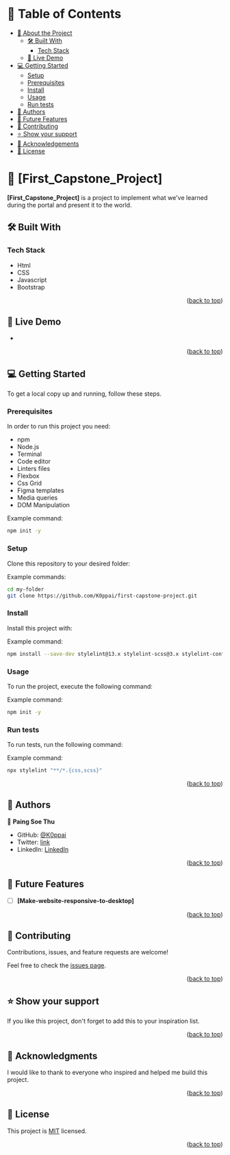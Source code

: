 <a name="readme-top"></a>


# 📗 Table of Contents

- [📖 About the Project](#about-project)
  - [🛠 Built With](#built-with)
    - [Tech Stack](#tech-stack)
  - [🚀 Live Demo](#live-demo)
- [💻 Getting Started](#getting-started)
  - [Setup](#setup)
  - [Prerequisites](#prerequisites)
  - [Install](#install)
  - [Usage](#usage)
  - [Run tests](#run-tests)
- [👥 Authors](#authors)
- [🔭 Future Features](#future-features)
- [🤝 Contributing](#contributing)
- [⭐️ Show your support](#support)
- [🙏 Acknowledgements](#acknowledgements)
- [📝 License](#license)



# 📖 [First_Capstone_Project] <a name="about-project"></a>


**[First_Capstone_Project]** is a project to implement what we've learned during the portal and present it to the world.

## 🛠 Built With <a name="built-with"></a>

### Tech Stack <a name="tech-stack"></a>

- Html
- CSS
- Javascript
- Bootstrap


<p align="right">(<a href="#readme-top">back to top</a>)</p>



## 🚀 Live Demo <a name="live-demo"></a>

- 




<p align="right">(<a href="#readme-top">back to top</a>)</p>



## 💻 Getting Started <a name="getting-started"></a>



To get a local copy up and running, follow these steps.

### Prerequisites

In order to run this project you need:
- npm
- Node.js
- Terminal
- Code editor
- Linters files
- Flexbox
- Css Grid
- Figma templates
- Media queries
- DOM Manipulation


Example command:

```sh
npm init -y
```
### Setup

Clone this repository to your desired folder:


Example commands:

```sh
cd my-folder
git clone https://github.com/K0ppai/first-capstone-project.git
```

### Install

Install this project with:


Example command:

```sh
npm install --save-dev stylelint@13.x stylelint-scss@3.x stylelint-config-standard@21.x stylelint-csstree-validator@1.x
```

### Usage

To run the project, execute the following command:


Example command:

```sh
npm init -y
```

### Run tests

To run tests, run the following command:


Example command:

```sh
npx stylelint "**/*.{css,scss}"
```


<p align="right">(<a href="#readme-top">back to top</a>)</p>


## 👥 Authors <a name="authors"></a>


👤 **Paing Soe Thu**

- GitHub: [@K0ppai](https://github.com/K0ppai)
- Twitter: [link](https://twitter.com/_koppai_)
- LinkedIn: [LinkedIn](https://www.linkedin.com/in/paing-soe-thu-472a7326a/)


<p align="right">(<a href="#readme-top">back to top</a>)</p>


## 🔭 Future Features <a name="future-features"></a>



- [ ] **[Make-website-responsive-to-desktop]**



<p align="right">(<a href="#readme-top">back to top</a>)</p>



## 🤝 Contributing <a name="contributing"></a>

Contributions, issues, and feature requests are welcome!

Feel free to check the [issues page](../../issues/).

<p align="right">(<a href="#readme-top">back to top</a>)</p>



## ⭐️ Show your support <a name="support"></a>



If you like this project, don't forget to add this to your inspiration list.

<p align="right">(<a href="#readme-top">back to top</a>)</p>


## 🙏 Acknowledgments <a name="acknowledgements"></a>



I would like to thank to everyone who inspired and helped me build  this project.

<p align="right">(<a href="#readme-top">back to top</a>)</p>






## 📝 License <a name="license"></a>

This project is [MIT](./LICENSE) licensed.


<p align="right">(<a href="#readme-top">back to top</a>)</p>